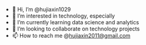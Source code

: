 - 👋 Hi, I’m @hujiaxin1029
- 👀 I’m interested in technology, especially 
- 🌱 I’m currently learning data science and analytics
- 💞️ I’m looking to collaborate on technology projects
- 📫 How to reach me @hujiaxin2011@gmail.com

<!---
hujiaxin1029/hujiaxin1029 is a ✨ special ✨ repository because its `README.md` (this file) appears on your GitHub profile.
You can click the Preview link to take a look at your changes.
--->
